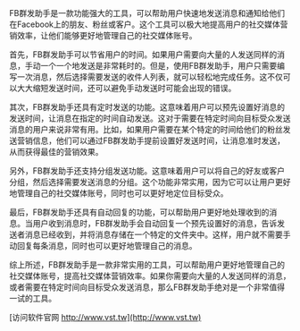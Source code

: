 FB群发助手是一款功能强大的工具，可以帮助用户快速地发送消息和通知给他们在Facebook上的朋友、粉丝或客户。这个工具可以极大地提高用户的社交媒体营销效率，让他们能够更好地管理自己的社交媒体账号。

首先，FB群发助手可以节省用户的时间。如果用户需要向大量的人发送同样的消息，手动一个一个地发送是非常耗时的。但是，使用FB群发助手，用户只需要编写一次消息，然后选择需要发送的收件人列表，就可以轻松地完成任务。这不仅可以大大缩短发送时间，还可以避免手动发送时可能会出现的错误。

其次，FB群发助手还具有定时发送的功能。这意味着用户可以预先设置好消息的发送时间，让消息在指定的时间自动发送。这对于需要在特定时间向目标受众发送消息的用户来说非常有用。比如，如果用户需要在某个特定的时间给他们的粉丝发送营销信息，他们可以通过FB群发助手提前设置好发送时间，让消息准时发送，从而获得最佳的营销效果。

另外，FB群发助手还支持分组发送功能。这意味着用户可以将自己的好友或客户分组，然后选择需要发送消息的分组。这个功能非常实用，因为它可以让用户更好地管理自己的社交媒体账号，同时也可以更好地定位目标受众。

最后，FB群发助手还具有自动回复的功能，可以帮助用户更好地处理收到的消息。当用户收到消息时，FB群发助手会自动回复一个预先设置好的消息，告诉发送者消息已经收到，并将消息存储在一个特定的文件夹中。这样，用户就不需要手动回复每条消息，同时也可以更好地管理自己的消息。

综上所述，FB群发助手是一款非常实用的工具，可以帮助用户更好地管理自己的社交媒体账号，提高社交媒体营销效率。如果你需要向大量的人发送同样的消息，或者需要在特定时间向目标受众发送消息，那么FB群发助手绝对是一个非常值得一试的工具。


[访问软件官网 http://www.vst.tw](http://www.vst.tw)
